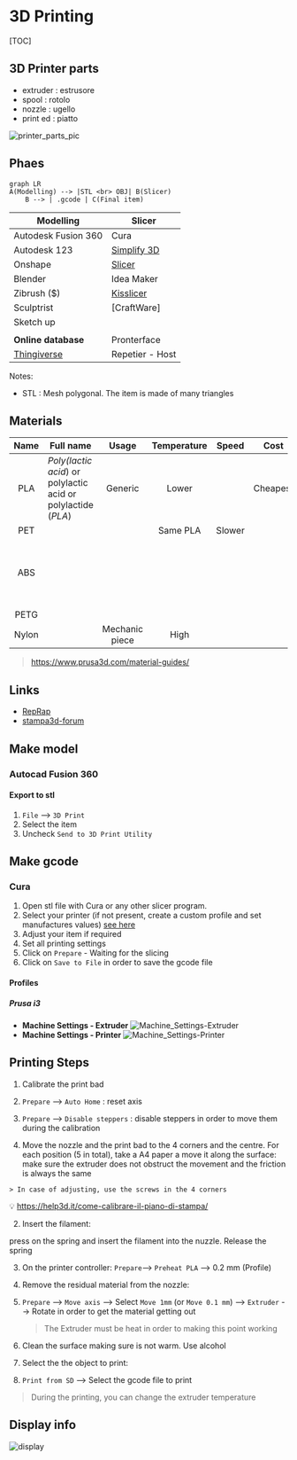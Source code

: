 # 3D Printing



[TOC]





## 3D Printer parts

- extruder : estrusore
- spool : rotolo
- nozzle : ugello
- print ed : piatto



![printer_parts_pic](printer_parts_pic.jpg)



## Phaes



```mermaid
graph LR
A(Modelling) --> |STL <br> OBJ| B(Slicer)
	B --> | .gcode | C(Final item)
```





| Modelling                                   | Slicer                                     |
| ------------------------------------------- | ------------------------------------------ |
| Autodesk Fusion 360                         | Cura                                       |
| Autodesk 123                                | [Simplify 3D](https://www.simplify3d.com/) |
| Onshape                                     | [Slicer](https://www.slicer.org/)          |
| Blender                                     | Idea Maker                                 |
| Zibrush ($)                                 | [Kisslicer](http://www.kisslicer.com/)     |
| Sculptrist                                  | [CraftWare]                                |
| Sketch up                                   |                                            |
|                                             |                                            |
| **Online database**                         | Pronterface                                |
| [Thingiverse](https://www.thingiverse.com/) | Repetier - Host                            |



Notes:

- STL : Mesh polygonal. The item is made of many triangles 



## Materials

| Name  | Full name                                                    |     Usage      | Temperature | Speed  |   Cost   |                      Notes                      |
| :---: | ------------------------------------------------------------ | :------------: | :---------: | :----: | :------: | :---------------------------------------------: |
|  PLA  | *Poly(lactic acid*) or polylactic acid or polylactide (*PLA*) |    Generic     |    Lower    |        | Cheapest |                 Easiest to use                  |
|  PET  |                                                              |                |  Same PLA   | Slower |          |                                                 |
|  ABS  |                                                              |                |             |        |          | derived from petrol<br />Toxic<br />More robust |
| PETG  |                                                              |                |             |        |          |                                                 |
| Nylon |                                                              | Mechanic piece |    High     |        |          |                                                 |

> https://www.prusa3d.com/material-guides/



## Links

- [RepRap](https://reprap.org/wiki/RepRap)
- [stampa3d-forum](https://www.stampa3d-forum.it/)





## Make model

### Autocad Fusion 360

#### Export to stl

1. `File` --> `3D Print` 
2. Select the item
3. Uncheck `Send to 3D Print Utility`





## Make gcode

### Cura

1. Open stl file with Cura or any other slicer program.
2. Select your printer (if not present, create a custom profile and set manufactures values) [see here](#profiles)
3. Adjust your item if required
4. Set all printing settings
5. Click on `Prepare` - Waiting for the slicing
6. Click on `Save to File` in order to save the gcode file



#### Profiles

##### Prusa i3

* **Machine Settings - Extruder**
  ![Machine_Settings-Extruder](Cura_Prusa_i3/Machine_Settings-Extruder.jpg)
* **Machine Settings - Printer**
  ![Machine_Settings-Printer](Cura_Prusa_i3/Machine_Settings-Printer.jpg)



## Printing Steps

1. Calibrate the print bad

  1. `Prepare` --> `Auto Home` : reset axis

  2. `Prepare` --> `Disable steppers` : disable steppers in order to move them during the calibration

  3. Move the nozzle and the print bad to the 4 corners and the centre. For each position (5 in total), take a A4 paper a move it along the surface: make sure the extruder does not obstruct the movement and the friction is always the same

    > In case of adjusting, use the screws in the 4 corners

  :bulb: https://help3d.it/come-calibrare-il-piano-di-stampa/

2. Insert the filament:

  press on the spring and insert the filament into the nuzzle. Release the spring

3. On the printer controller: `Prepare`--> `Preheat PLA` --> 0.2 mm (Profile)

4. Remove the residual material from the nozzle:

  1. `Prepare` --> `Move axis` --> Select `Move 1mm` (or `Move 0.1 mm`) --> `Extruder` --> Rotate in order to get the material getting out

     > The Extruder must be heat in order to making this point working

5. Clean the surface making sure is not warm. Use alcohol 

6. Select the the object to print:

  1. `Print from SD` --> Select the gcode file to print

  > During the printing, you can change the extruder temperature





## Display info

![display](display.jpg)
<!--stackedit_data:
eyJoaXN0b3J5IjpbMTU2NTU4MDIzM119
-->
